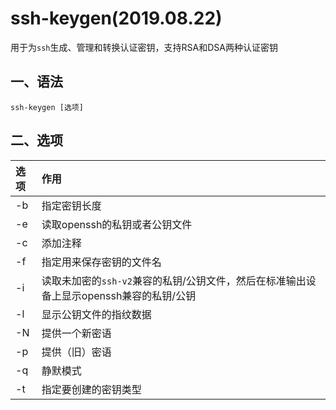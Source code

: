 # ssh-keygen(2019.08.22)

用于为`ssh`生成、管理和转换认证密钥，支持RSA和DSA两种认证密钥

## 一、语法

`ssh-keygen [选项]`

## 二、选项

| 选项 | 作用 |
| :--- | :--- |
| -b | 指定密钥长度 |
| -e | 读取openssh的私钥或者公钥文件 |
| -c | 添加注释 |
| -f | 指定用来保存密钥的文件名 |
| -i | 读取未加密的`ssh-v2`兼容的私钥/公钥文件，然后在标准输出设备上显示openssh兼容的私钥/公钥 |
| -l | 显示公钥文件的指纹数据 |
| -N | 提供一个新密语 |
| -p | 提供（旧）密语 |
| -q | 静默模式 |
| -t | 指定要创建的密钥类型 |


